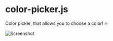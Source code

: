 # color-picker.js 
Color picker, that allows you to choose a color! :fire:

![Screenshot](https://loonywizard.github.io/color-picker/screenshot.png)
